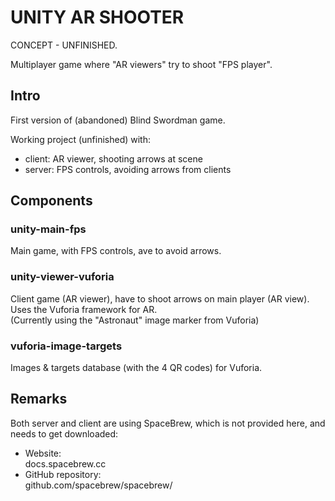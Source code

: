 # UNITY AR SHOOTER

CONCEPT - UNFINISHED.

Multiplayer game where "AR viewers" try to shoot "FPS player".


## Intro

First version of (abandoned) Blind Swordman game.

Working project (unfinished) with:
- client: AR viewer, shooting arrows at scene
- server: FPS controls, avoiding arrows from clients


## Components

### unity-main-fps

Main game, with FPS controls, ave to avoid arrows.


### unity-viewer-vuforia

Client game (AR viewer), have to shoot arrows on main player (AR view).<br>
Uses the Vuforia framework for AR.<br>
(Currently using the "Astronaut" image marker from Vuforia)


### vuforia-image-targets

Images & targets database (with the 4 QR codes) for Vuforia.


## Remarks

Both server and client are using SpaceBrew, which is not provided here, and needs to get downloaded:
- Website:<br>
    docs.spacebrew.cc
- GitHub repository:<br>
    github.com/spacebrew/spacebrew/
